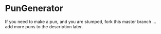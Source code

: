 # PunGenerator
If you need to make a pun, and you are stumped, fork this master branch ... add more puns to the description later.
